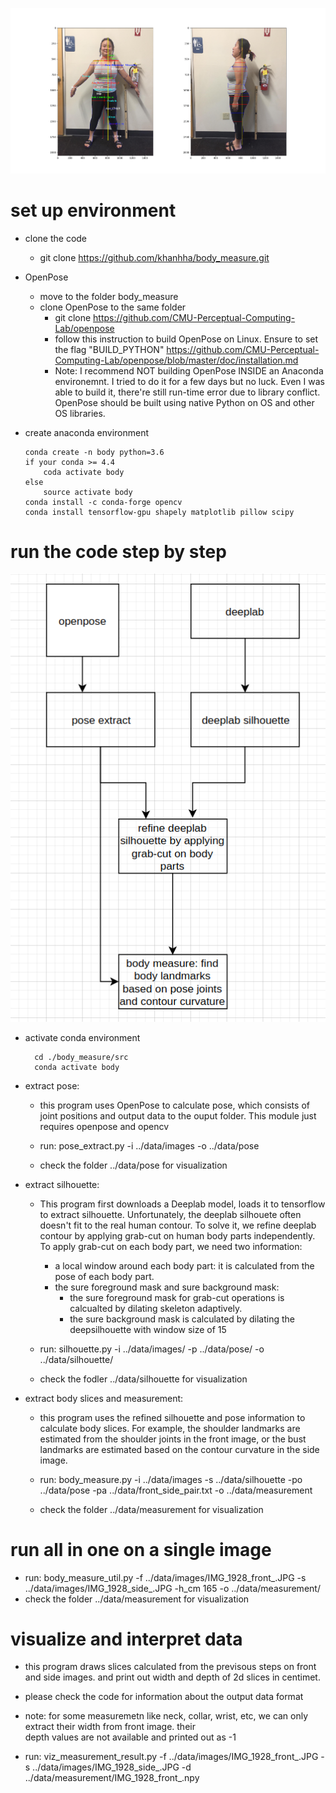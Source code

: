 
![alt text](./data/slice_result_annotations.png "result")

# set up environment
  * clone the code
    * git clone https://github.com/khanhha/body_measure.git
  * OpenPose
    * move to the folder body_measure
    * clone OpenPose to the same folder
        * git clone https://github.com/CMU-Perceptual-Computing-Lab/openpose
        * follow this instruction to build OpenPose on  Linux. Ensure to set the flag "BUILD_PYTHON"
           https://github.com/CMU-Perceptual-Computing-Lab/openpose/blob/master/doc/installation.md
      * Note: 
      I recommend NOT building OpenPose INSIDE an Anaconda environemnt.
      I tried to do it for a few days but no luck. 
      Even I was able to build it, there're still run-time error due to library conflict.
      OpenPose should be built using native Python on OS and other OS libraries.

  * create anaconda environment
  
        conda create -n body python=3.6
        if your conda >= 4.4
            coda activate body
        else
            source activate body 
        conda install -c conda-forge opencv
        conda install tensorflow-gpu shapely matplotlib pillow scipy 

# run the code step by step
![alt text](./diagram.png "overview")

* activate conda environment

        cd ./body_measure/src
        conda activate body

* extract pose: 
    - this program uses OpenPose to calculate pose, which consists of joint positions and output data to the ouput folder. This module just requires openpose and opencv
    
    - run: pose_extract.py -i ../data/images -o ../data/pose
    - check the folder ../data/pose for visualization

- extract silhouette: 
    - This program first downloads a Deeplab model, loads it to tensorflow to extract silhouette. Unfortunately, the deeplab silhouete often doesn't fit to the real human contour. To solve it, we refine deeplab contour by applying grab-cut on human body parts independently. To apply grab-cut on each body part, we need two information:
        -  a local window around each body part: it is calculated from the pose of each body part. 
        -  the sure foreground mask and sure background mask: 
            -  the sure foreground mask for grab-cut operations is calcualted by dilating skeleton adaptively.
            -  the sure background mask is calculated by dilating the deepsilhouette with window size of 15

    - run: silhouette.py -i ../data/images/ -p ../data/pose/ -o ../data/silhouette/

    - check the fodler ../data/silhouette for visualization

* extract body slices and measurement: 
	* this program uses the refined silhouette and pose information to calculate body slices. For example, the shoulder landmarks are estimated from the shoulder joints in the front image, or the bust landmarks are estimated based on the contour curvature in the side image.
	  
    * run:  body_measure.py -i ../data/images -s ../data/silhouette -po ../data/pose -pa ../data/front_side_pair.txt 
      -o ../data/measurement
    * check the folder ../data/measurement for visualization


# run all in one on a single image
* run: body_measure_util.py -f ../data/images/IMG_1928_front_.JPG -s ../data/images/IMG_1928_side_.JPG -h_cm 165 
    -o ../data/measurement/
* check the folder ../data/measurement for visualization

# visualize and interpret data
* this program draws slices calculated from the previsous steps on front and side images.
and print out width and depth of 2d slices in centimet.
* please check the code for information about the output data format

* note: for some measuremetn like neck, collar, wrist, etc, we can only extract their width from front image. their  
depth values are not available and printed out as -1

* run: viz_measurement_result.py -f ../data/images/IMG_1928_front_.JPG -s ../data/images/IMG_1928_side_.JPG -d            
    ../data/measurement/IMG_1928_front_.npy
